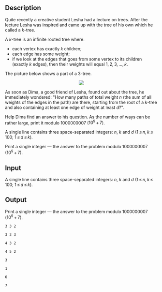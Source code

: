 ## Description

<div><p>Quite recently a creative student Lesha had a lecture on trees. After the lecture Lesha was inspired and came up with the tree of his own which he called a <span class="tex-span"><i>k</i></span>-tree.</p><p>A <span class="tex-span"><i>k</i></span>-tree is an infinite rooted tree where:</p><ul> <li> each vertex has exactly <span class="tex-span"><i>k</i></span> children; </li><li> each edge has some weight; </li><li> if we look at the edges that goes from some vertex to its children (exactly <span class="tex-span"><i>k</i></span> edges), then their weights will equal <span class="tex-span">1, 2, 3, ..., <i>k</i></span>. </li></ul><p>The picture below shows a part of a 3-tree.</p><p> </p><center><p> <img class="tex-graphics" src="file://Xo0xakJO.png" style="max-width: 100.0%;max-height: 100.0%;"></p><p> </p></center>   As soon as Dima, a good friend of Lesha, found out about the tree, he immediately wondered: "How many paths of total weight <span class="tex-span"><i>n</i></span> (the sum of all weights of the edges in the path) are there, starting from the root of a <span class="tex-span"><i>k</i></span>-tree and also containing at least one edge of weight at least <span class="tex-span"><i>d</i></span>?".<p>Help Dima find an answer to his question. As the number of ways can be rather large, print it modulo <span class="tex-span">1000000007</span> (<span class="tex-span">10<sup class="upper-index">9</sup> + 7</span>). </p></div><div class="input-specification"><p>A single line contains three space-separated integers: <span class="tex-span"><i>n</i></span>, <span class="tex-span"><i>k</i></span> and <span class="tex-span"><i>d</i></span> (<span class="tex-span">1 ≤ <i>n</i>, <i>k</i> ≤ 100;</span> <span class="tex-span">1 ≤ <i>d</i> ≤ <i>k</i></span>).</p></div><div class="output-specification"><p>Print a single integer — the answer to the problem modulo <span class="tex-span">1000000007</span> (<span class="tex-span">10<sup class="upper-index">9</sup> + 7</span>). </p></div>

## Input

<p>A single line contains three space-separated integers: <span class="tex-span"><i>n</i></span>, <span class="tex-span"><i>k</i></span> and <span class="tex-span"><i>d</i></span> (<span class="tex-span">1 ≤ <i>n</i>, <i>k</i> ≤ 100;</span> <span class="tex-span">1 ≤ <i>d</i> ≤ <i>k</i></span>).</p>

## Output

<p>Print a single integer — the answer to the problem modulo <span class="tex-span">1000000007</span> (<span class="tex-span">10<sup class="upper-index">9</sup> + 7</span>). </p>





```input1
3 3 2

```




```input2
3 3 3

```




```input3
4 3 2

```




```input4
4 5 2

```




```output1
3

```




```output2
1

```




```output3
6

```




```output4
7

```


